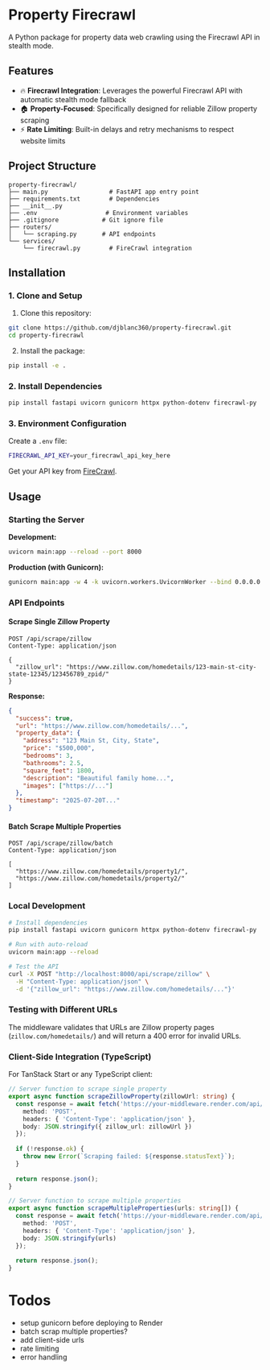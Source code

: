 # Property Firecrawl

A Python package for property data web crawling using the Firecrawl API in stealth mode.

## Features

- 🔥 **Firecrawl Integration**: Leverages the powerful Firecrawl  API with automatic stealth mode fallback
- 🏠 **Property-Focused**:  Specifically designed for reliable Zillow property scraping
- ⚡ **Rate Limiting**: Built-in delays and retry mechanisms to respect website limits

## Project Structure

```
property-firecrawl/
├── main.py                 # FastAPI app entry point
├── requirements.txt        # Dependencies
├── __init__.py
├── .env                   # Environment variables
├── .gitignore            # Git ignore file
├── routers/
│   └── scraping.py       # API endpoints
└── services/
    └── firecrawl.py        # FireCrawl integration
```

## Installation

### 1. Clone and Setup

1. Clone this repository:
```bash
git clone https://github.com/djblanc360/property-firecrawl.git
cd property-firecrawl
```

2. Install the package:
```bash
pip install -e .
```

### 2. Install Dependencies

```bash
pip install fastapi uvicorn gunicorn httpx python-dotenv firecrawl-py
```

### 3. Environment Configuration

Create a `.env` file:

```bash
FIRECRAWL_API_KEY=your_firecrawl_api_key_here
```

Get your API key from [FireCrawl](https://firecrawl.dev/).

## Usage

### Starting the Server

**Development:**
```bash
uvicorn main:app --reload --port 8000
```

**Production (with Gunicorn):**
```bash
gunicorn main:app -w 4 -k uvicorn.workers.UvicornWorker --bind 0.0.0.0:$PORT
```

### API Endpoints

#### Scrape Single Zillow Property
```http
POST /api/scrape/zillow
Content-Type: application/json

{
  "zillow_url": "https://www.zillow.com/homedetails/123-main-st-city-state-12345/123456789_zpid/"
}
```

**Response:**
```json
{
  "success": true,
  "url": "https://www.zillow.com/homedetails/...",
  "property_data": {
    "address": "123 Main St, City, State",
    "price": "$500,000",
    "bedrooms": 3,
    "bathrooms": 2.5,
    "square_feet": 1800,
    "description": "Beautiful family home...",
    "images": ["https://..."]
  },
  "timestamp": "2025-07-20T..."
}
```

#### Batch Scrape Multiple Properties
```http
POST /api/scrape/zillow/batch
Content-Type: application/json

[
  "https://www.zillow.com/homedetails/property1/",
  "https://www.zillow.com/homedetails/property2/"
]
```

### Local Development
```bash
# Install dependencies
pip install fastapi uvicorn gunicorn httpx python-dotenv firecrawl-py

# Run with auto-reload
uvicorn main:app --reload

# Test the API
curl -X POST "http://localhost:8000/api/scrape/zillow" \
  -H "Content-Type: application/json" \
  -d '{"zillow_url": "https://www.zillow.com/homedetails/..."}'
```

### Testing with Different URLs
The middleware validates that URLs are Zillow property pages (`zillow.com/homedetails/`) and will return a 400 error for invalid URLs.

### Client-Side Integration (TypeScript)

For TanStack Start or any TypeScript client:

```typescript
// Server function to scrape single property
export async function scrapeZillowProperty(zillowUrl: string) {
  const response = await fetch('https://your-middleware.render.com/api/scrape/zillow', {
    method: 'POST',
    headers: { 'Content-Type': 'application/json' },
    body: JSON.stringify({ zillow_url: zillowUrl })
  });
  
  if (!response.ok) {
    throw new Error(`Scraping failed: ${response.statusText}`);
  }
  
  return response.json();
}

// Server function to scrape multiple properties
export async function scrapeMultipleProperties(urls: string[]) {
  const response = await fetch('https://your-middleware.render.com/api/scrape/zillow/batch', {
    method: 'POST',
    headers: { 'Content-Type': 'application/json' },
    body: JSON.stringify(urls)
  });
  
  return response.json();
}
```


# Todos

* setup gunicorn before deploying to Render
* batch scrap multiple properties?
* add client-side urls
* rate limiting
* error handling